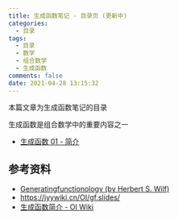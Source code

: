 ```yaml
---
title: 生成函数笔记 - 目录页 (更新中)
categories:
  - 目录
tags:
  - 目录
  - 数学
  - 组合数学
  - 生成函数
comments: false
date: 2021-04-28 13:15:32
---
```


本篇文章为生成函数笔记的目录

生成函数是组合数学中的重要内容之一

<!-- more -->

- [生成函数 01 - 简介](/article/gfology/0001/)

## 参考资料

- [Generatingfunctionology (by Herbert S. Wilf)](https://www2.math.upenn.edu/~wilf/gfologyLinked2.pdf)
- <https://jyywiki.cn/OI/gf.slides/>
- [生成函数简介 - OI Wiki](https://oi-wiki.org/math/gen-func/intro/)
